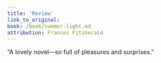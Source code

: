 ```yaml
---
title: 'Review'
link_to_original:
book: /book/summer-light.md
attribution: Frances FitzGerald
---
```

“A lovely novel—so full of pleasures and surprises."

